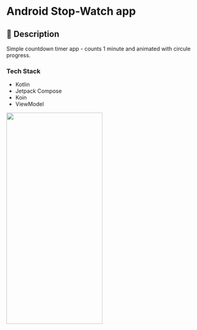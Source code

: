 # Android Stop-Watch app

## :scroll: Description
<!--- description -->

Simple countdown timer app - counts 1 minute and animated with circule progress.


### Tech Stack
* Kotlin
* Jetpack Compose
* Koin
* ViewModel

<img src="https://user-images.githubusercontent.com/25275045/213148769-c38c937d-efb7-4969-8b0b-2ce11b865088.png" width="250" height="550">



